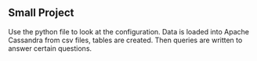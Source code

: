 ## Small Project
Use the python file to look at the configuration. Data is loaded into Apache Cassandra from csv files, tables are created. Then queries are written to answer certain questions.  
